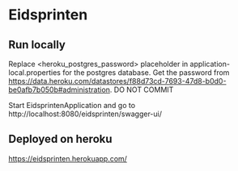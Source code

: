 # Eidsprinten

## Run locally

Replace <heroku_postgres_password> placeholder in application-local.properties for the postgres database. Get the password from https://data.heroku.com/datastores/f88d73cd-7693-47d8-b0d0-be0afb7b050b#administration. DO NOT COMMIT

Start EidsprintenApplication and go to http://localhost:8080/eidsprinten/swagger-ui/

## Deployed on heroku

https://eidsprinten.herokuapp.com/
